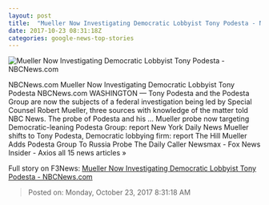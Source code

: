 ```yaml
---
layout: post
title:  "Mueller Now Investigating Democratic Lobbyist Tony Podesta - NBCNews.com"
date: 2017-10-23 08:31:18Z
categories: google-news-top-stories
---
```


![Mueller Now Investigating Democratic Lobbyist Tony Podesta - NBCNews.com](https://media2.s-nbcnews.com/j/newscms/2017_42/2196771/171020-tony-podesta-ac-418p_012077eb85a47b13aa1f7daf3187b7ff.nbcnews-fp-1200-630.jpg)

NBCNews.com Mueller Now Investigating Democratic Lobbyist Tony Podesta NBCNews.com WASHINGTON — Tony Podesta and the Podesta Group are now the subjects of a federal investigation being led by Special Counsel Robert Mueller, three sources with knowledge of the matter told NBC News. The probe of Podesta and his ... Mueller probe now targeting Democratic-leaning Podesta Group: report New York Daily News Mueller shifts to Tony Podesta, Democratic lobbying firm: report The Hill Mueller Adds Podesta Group To Russia Probe The Daily Caller Newsmax - Fox News Insider - Axios all 15 news articles »


Full story on F3News: [Mueller Now Investigating Democratic Lobbyist Tony Podesta - NBCNews.com](http://www.f3nws.com/n/YFnBCF)

> Posted on: Monday, October 23, 2017 8:31:18 AM
